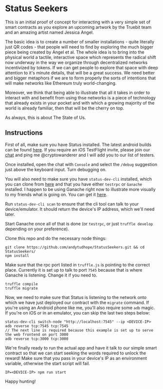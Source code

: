 # Status Seekers

This is an initial proof of concept for interacting with a very simple set of smart contracts as you explore an upcoming artwork by the Truebit team and an amazing artist named Jessica Angel.

The basic idea is to create a number of smaller installations - quite literally just QR codes - that people will need to find by exploring the much bigger piece being created by Angel et al. The whole idea is to bring into the physical world a tactile, interactive space which represents the radical shift now underway in the way we organize through decentralized networks incentivized by tokens. If we can get people to explore that space with deep attention to it's minute details, that will be a great success. We need better and bigger metaphors if we are to form properly the sorts of intentions that will make networks like Ethereum truly world-changing.

Moreover, we think that being able to illustrate that all it takes in order to interact with and benefit from using thse networks is a piece of technology that already exists in your pocket and with which a growing majority of the world is already familiar, then that will be the cherry on top.

As always, this is about The State of Us.

## Instructions

First of all, make sure you have Status installed. The latest android builds can be found [here](http://artifacts.status.im:8081/artifactory/nightlies-local/). If you require an iOS TestFlight invite, please join our [chat](https://chat.status.im/) and ping me @cryptowanderer and I will add you to our list of testers.

Once installed, open the chat with `Console` and select the `/debug` suggestion just above the keyboard input. Turn debugging on.

You will also need to make sure you have `status-dev-cli` installed, which you can clone from [here](https://github.com/status-im/status-dev-cli) and that you have either `testrpc` or `Ganache` installed. I happen to be using Ganache right now to illustrate more visually to my friends what is going on. You can get it [here](https://github.com/trufflesuite/ganache/releases).

Run `status-dev-cli scan` to ensure that the cli tool can talk to your device/emulator. It should return the device's IP address, which we'll need later.

Start Ganache once all of that is done (or `testrpc`, or just `truffle develop` depending on your preference).

Clone this repo and do the necessary node things: 

```
git clone https://github.com/andytudhope/StatusSeekers.git && cd StatusSeekers/
npm install
```

Make sure that the rpc port listed in `truffle.js` is pointing to the correct place. Currently it is set up to talk to port `7545` because that is where Ganache is listening. Change it if you need to.

```
truffle compile
truffle migrate
```

Now, we need to make sure that Status is listening to the network onto which we have just deployed our contract with the `migrate` command. If you're using an Android phone like me, you'll also require some `adb` magic. If you're on iOS or in an emulator, you can skip the last two steps below:

```
status-dev-cli switch-node "http://localhost:7545" --ip <DEVICE-IP>
adb reverse tcp:7545 tcp:7545
// The next line is required because this example is set up to serve the web frontend on port 3000
adb reverse tcp:3000 tcp:3000
```

We're finally ready to run the actual app and have it talk to our simple smart contract so that we can start seeking the words required to unlock the reward! Make sure that you pass in your device's IP as an environment variable, otherwise the start script will fail.

```
IP=<DEVICE-IP> npm run start
```

Happy hunting!


